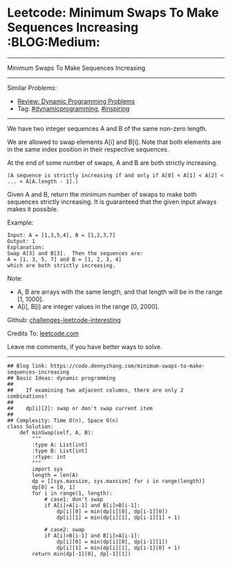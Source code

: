 # Leetcode: Minimum Swaps To Make Sequences Increasing     :BLOG:Medium:


---

Minimum Swaps To Make Sequences Increasing  

---

Similar Problems:  
-   [Review: Dynamic Programming Problems](https://code.dennyzhang.com/review-dynamicprogramming)
-   Tag: [#dynamicprogramming](https://code.dennyzhang.com/tag/dynamicprogramming), [#inspiring](https://code.dennyzhang.com/tag/inspiring)

---

We have two integer sequences A and B of the same non-zero length.  

We are allowed to swap elements A[i] and B[i]. Note that both elements are in the same index position in their respective sequences.  

At the end of some number of swaps, A and B are both strictly increasing.  

    (A sequence is strictly increasing if and only if A[0] < A[1] < A[2] < ... < A[A.length - 1].)

Given A and B, return the minimum number of swaps to make both sequences strictly increasing.  It is guaranteed that the given input always makes it possible.  

Example:  

    Input: A = [1,3,5,4], B = [1,2,3,7]
    Output: 1
    Explanation: 
    Swap A[3] and B[3].  Then the sequences are:
    A = [1, 3, 5, 7] and B = [1, 2, 3, 4]
    which are both strictly increasing.

Note:  

-   A, B are arrays with the same length, and that length will be in the range [1, 1000].
-   A[i], B[i] are integer values in the range [0, 2000].

Github: [challenges-leetcode-interesting](https://github.com/DennyZhang/challenges-leetcode-interesting/tree/master/minimum-swaps-to-make-sequences-increasing)  

Credits To: [leetcode.com](https://leetcode.com/problems/minimum-swaps-to-make-sequences-increasing/description/)  

Leave me comments, if you have better ways to solve.  

---

    ## Blog link: https://code.dennyzhang.com/minimum-swaps-to-make-sequences-increasing
    ## Basic Ideas: dynamic programming
    ##
    ##    If examining two adjacent columns, there are only 2 combinations!
    ##     
    ##    dp[i][2]: swap or don't swap current item
    ##
    ## Complexity: Time O(n), Space O(n)
    class Solution:
        def minSwap(self, A, B):
            """
            :type A: List[int]
            :type B: List[int]
            :rtype: int
            """
            import sys
            length = len(A)
            dp = [[sys.maxsize, sys.maxsize] for i in range(length)]
            dp[0] = [0, 1]
            for i in range(1, length):
                # case1: don't swap
                if A[i]>A[i-1] and B[i]>B[i-1]:
                    dp[i][0] = min(dp[i][0], dp[i-1][0])
                    dp[i][1] = min(dp[i][1], dp[i-1][1] + 1)
    
                # case2: swap
                if A[i]>B[i-1] and B[i]>A[i-1]:
                    dp[i][0] = min(dp[i][0], dp[i-1][1])
                    dp[i][1] = min(dp[i][1], dp[i-1][0] + 1) 
            return min(dp[-1][0], dp[-1][1])